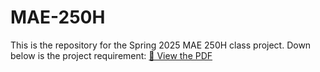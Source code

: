 # MAE-250H
This is the repository for the Spring 2025 MAE 250H class project. Down below is the project requirement:
[📄 View the PDF](MAE250H_project.pdf)
